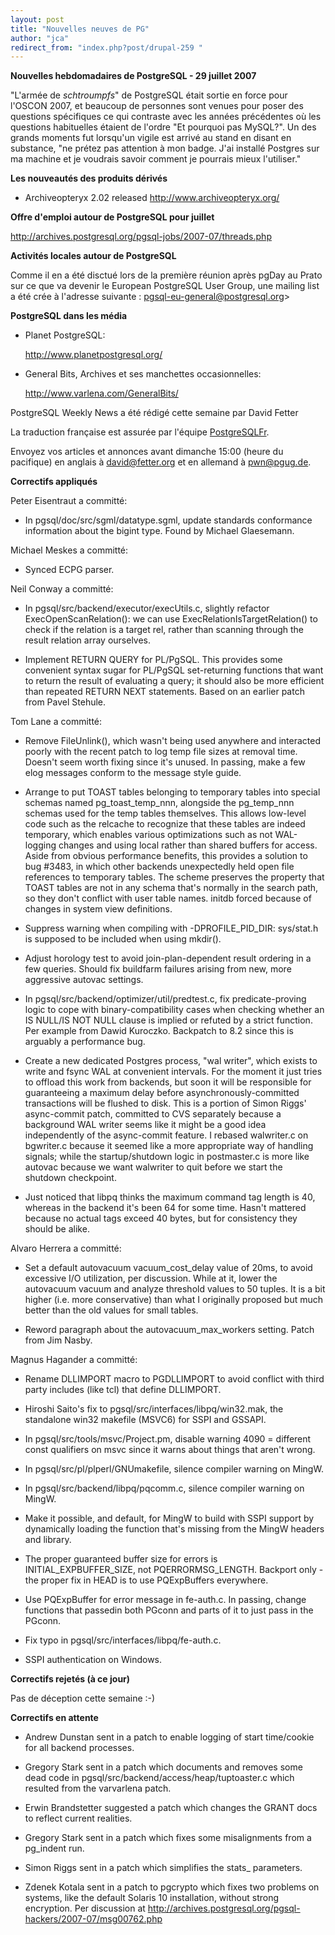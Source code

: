 ```yaml
---
layout: post
title: "Nouvelles neuves de PG"
author: "jca"
redirect_from: "index.php?post/drupal-259 "
---
```



<p><strong>Nouvelles hebdomadaires de PostgreSQL - 29 juillet 2007</strong></p>

<p>

"L'armée de <em>schtroumpfs</em>" de PostgreSQL était sortie en force pour l'OSCON 2007, et beaucoup de personnes sont venues pour poser des questions spécifiques ce qui contraste avec les années précédentes où les questions habituelles étaient de l'ordre "Et pourquoi pas MySQL?". Un des grands moments fut lorsqu'un vigile est arrivé au stand en disant en substance, "ne prétez pas attention à mon badge. J'ai installé Postgres sur ma machine et je voudrais savoir comment je pourrais mieux l'utiliser."

</p>

<!--more-->


<strong>Les nouveautés des produits dérivés</strong>

<ul>

<li>

Archiveopteryx 2.02 released  <a target="_blank" href="http://www.archiveopteryx.org/">http://www.archiveopteryx.org/</a>

</li>

</ul>

<p><strong>Offre d'emploi autour de PostgreSQL pour juillet</strong></p>

<p>

<a target="_blank" href="http://archives.postgresql.org/pgsql-jobs/2007-07/threads.php">http://archives.postgresql.org/pgsql-jobs/2007-07/threads.php</a>

</p>

<p><strong>Activités locales autour de PostgreSQL</strong></p>

<p>

Comme il en a été disctué lors de la première réunion après pgDay au Prato sur ce que va devenir le European PostgreSQL User Group, une mailing list a été crée à l'adresse suivante : <a href="mailto:pgsql-eu-general@postgresql.org">pgsql-eu-general@postgresql.org&gt;</a>

</p>

<p><strong>PostgreSQL dans les média</strong></p>

<ul>

<li>

Planet PostgreSQL:

<a target="_blank" href="http://www.planetpostgresql.org/">http://www.planetpostgresql.org/</a>

</li>

<li>

General Bits, Archives et ses manchettes occasionnelles:

<a target="_blank" href="http://www.varlena.com/GeneralBits/">http://www.varlena.com/GeneralBits/</a>

</li>

</ul>

<p>

PostgreSQL Weekly News a été rédigé cette semaine par David Fetter <br />

La traduction française est assurée par l'équipe <a href="http://www.postgresqlfr.org">PostgreSQLFr</a>.<br />

Envoyez vos articles et annonces avant dimanche 15:00 (heure du pacifique) en anglais à <a href="mailto:david@fetter.org">david@fetter.org</a> et en allemand à <a href="mailto:pwn@pgug.de">pwn@pgug.de</a>.

</p>

<p><strong>Correctifs appliqués</strong></p>

<p>

Peter Eisentraut  a committé:

</p>

<ul>

<li>

In pgsql/doc/src/sgml/datatype.sgml, update standards conformance   information about the bigint type.  Found by Michael Glaesemann. </li>

</ul>

Michael Meskes  a committé:

<ul>

<li>

Synced ECPG parser. </li>

</ul>

Neil Conway  a committé:

<ul>

<li>

In pgsql/src/backend/executor/execUtils.c, slightly refactor   ExecOpenScanRelation(): we can use ExecRelationIsTargetRelation() to   check if the relation is a target rel, rather than scanning through   the result relation array ourselves. </li>

<li>

Implement RETURN QUERY for PL/PgSQL. This provides some convenient   syntax sugar for PL/PgSQL set-returning functions that want to   return the result of evaluating a query; it should also be more   efficient than repeated RETURN NEXT statements. Based on an earlier   patch from Pavel Stehule. </li>

</ul>

Tom Lane  a committé:

<ul>

<li>

Remove FileUnlink(), which wasn't being used anywhere and interacted   poorly with the recent patch to log temp file sizes at removal time.   Doesn't seem worth fixing since it's unused.  In passing, make a few   elog messages conform to the message style guide. </li>

<li>

Arrange to put TOAST tables belonging to temporary tables into   special schemas named pg_toast_temp_nnn, alongside the pg_temp_nnn   schemas used for the temp tables themselves.  This allows low-level   code such as the relcache to recognize that these tables are indeed   temporary, which enables various optimizations such as not   WAL-logging changes and using local rather than shared buffers for   access.  Aside from obvious performance benefits, this provides a   solution to bug #3483, in which other backends unexpectedly held   open file references to temporary tables.  The scheme preserves the   property that TOAST tables are not in any schema that's normally in   the search path, so they don't conflict with user table names.   initdb forced because of changes in system view definitions. </li>

<li>

Suppress warning when compiling with -DPROFILE_PID_DIR: sys/stat.h   is supposed to be included when using mkdir(). </li>

<li>

Adjust horology test to avoid join-plan-dependent result ordering in   a few queries.  Should fix buildfarm failures arising from new, more   aggressive autovac settings. </li>

<li>

In pgsql/src/backend/optimizer/util/predtest.c, fix   predicate-proving logic to cope with binary-compatibility cases when   checking whether an IS NULL/IS NOT NULL clause is implied or refuted   by a strict function.  Per example from Dawid Kuroczko.  Backpatch   to 8.2 since this is arguably a performance bug. </li>

<li>

Create a new dedicated Postgres process, "wal writer", which exists   to write and fsync WAL at convenient intervals.  For the moment it   just tries to offload this work from backends, but soon it will be   responsible for guaranteeing a maximum delay before   asynchronously-committed transactions will be flushed to disk.  This   is a portion of Simon Riggs' async-commit patch, committed to CVS   separately because a background WAL writer seems like it might be a   good idea independently of the async-commit feature.  I rebased   walwriter.c on bgwriter.c because it seemed like a more appropriate   way of handling signals; while the startup/shutdown logic in   postmaster.c is more like autovac because we want walwriter to quit   before we start the shutdown checkpoint. </li>

<li>

Just noticed that libpq thinks the maximum command tag length is 40,   whereas in the backend it's been 64 for some time.  Hasn't mattered   because no actual tags exceed 40 bytes, but for consistency they   should be alike. </li>

</ul>

Alvaro Herrera  a committé:

<ul>

<li>

Set a default autovacuum vacuum_cost_delay value of 20ms, to avoid   excessive I/O utilization, per discussion.  While at it, lower the   autovacuum vacuum and analyze threshold values to 50 tuples.  It is   a bit higher (i.e. more conservative) than what I originally   proposed but much better than the old values for small tables. </li>

<li>

Reword paragraph about the autovacuum_max_workers setting.  Patch   from Jim Nasby. </li>

</ul>

Magnus Hagander  a committé:

<ul>

<li>

Rename DLLIMPORT macro to PGDLLIMPORT to avoid conflict with third   party includes (like tcl) that define DLLIMPORT. </li>

<li>

Hiroshi Saito's fix to pgsql/src/interfaces/libpq/win32.mak, the   standalone win32 makefile (MSVC6) for SSPI and GSSAPI. </li>

<li>

In pgsql/src/tools/msvc/Project.pm, disable warning 4090 = different   const qualifiers on msvc since it warns about things that aren't   wrong. </li>

<li>

In pgsql/src/pl/plperl/GNUmakefile, silence compiler warning on   MingW. </li>

<li>

In pgsql/src/backend/libpq/pqcomm.c, silence compiler warning on   MingW. </li>

<li>

Make it possible, and default, for MingW to build with SSPI support   by dynamically loading the function that's missing from the MingW   headers and library. </li>

<li>

The proper guaranteed buffer size for errors is   INITIAL_EXPBUFFER_SIZE, not PQERRORMSG_LENGTH.  Backport only - the   proper fix in HEAD is to use PQExpBuffers everywhere. </li>

<li>

Use PQExpBuffer for error message in fe-auth.c.  In passing, change   functions that passedin both PGconn and parts of it to just pass in   the PGconn. </li>

<li>

Fix typo in pgsql/src/interfaces/libpq/fe-auth.c. </li>

<li>

SSPI authentication on Windows. </li>

</ul>

<p><strong>Correctifs rejetés (à ce jour)</strong></p>

Pas de déception cette semaine :-)

<p><strong>Correctifs en attente</strong></p>

<ul>

<li>

Andrew Dunstan sent in a patch to enable logging of start time/cookie for all backend processes. </li>

<li>

Gregory Stark sent in a patch which documents and removes some dead code in pgsql/src/backend/access/heap/tuptoaster.c which resulted from the varvarlena patch. </li>

<li>

Erwin Brandstetter suggested a patch which changes the GRANT docs to reflect current realities. </li>

<li>

Gregory Stark sent in a patch which fixes some misalignments from a pg_indent run. </li>

<li>

Simon Riggs sent in a patch which simplifies the stats_ parameters. </li>

<li>

Zdenek Kotala sent in a patch to pgcrypto which fixes two problems on systems, like the default Solaris 10 installation, without strong encryption.  Per discussion at  <a target="_blank" href="http://archives.postgresql.org/pgsql-hackers/2007-07/msg00762.php">http://archives.postgresql.org/pgsql-hackers/2007-07/msg00762.php</a>

</li>

</ul>